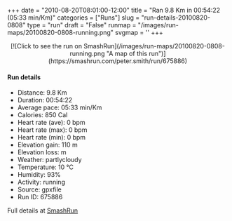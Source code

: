 +++
date = "2010-08-20T08:01:00-12:00"
title = "Ran 9.8 Km in 00:54:22 (05:33 min/Km)"
categories = ["Runs"]
slug = "run-details-20100820-0808"
type = "run"
draft = "False"
runmap = "/images/run-maps/20100820-0808-running.png"
svgmap = '<polyline points="100 22, 99 21, 96 22, 79 39, 75 50, 73 53, 67 55, 62 52, 56 59, 45 63, 42 68, 36 68, 24 72, 14 74, 9 77, 0 79, 3 78, 6 78, 14 74, 22 73, 25 72, 42 68, 46 64, 57 59, 59 56, 59 55, 61 49, 63 48, 65 47, 69 47, 75 41, 78 41, 79 40, 80 40, 82 35, 87 32, 91 27, 98 20, 99 20, 100 21">'
+++



<!--more-->

<center>
[![Click to see the run on SmashRun](/images/run-maps/20100820-0808-running.png "A map of this run")](https://smashrun.com/peter.smith/run/675886)
</center>

#### Run details

* Distance: 9.8 Km
* Duration: 00:54:22
* Average pace: 05:33 min/Km
* Calories: 850 Cal
* Heart rate (ave): 0 bpm
* Heart rate (max): 0 bpm
* Heart rate (min): 0 bpm
* Elevation gain: 110 m
* Elevation loss:  m
* Weather: partlycloudy
* Temperature: 10 &deg;C
* Humidity: 93%
* Activity: running
* Source: gpxfile
* Run ID: 675886

Full details at [SmashRun](https://smashrun.com/peter.smith/run/675886)